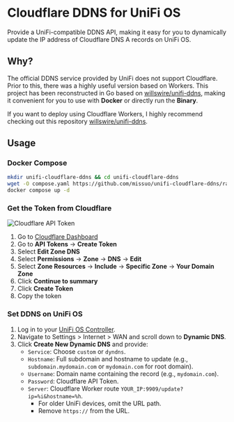 # Cloudflare DDNS for UniFi OS

Provide a UniFi-compatible DDNS API, making it easy for you to dynamically update the IP address of Cloudflare DNS A records on UniFi OS.

## Why?

The official DDNS service provided by UniFi does not support Cloudflare. Prior to this, there was a highly useful version based on Workers. This project has been reconstructed in Go based on [willswire/unifi-ddns](https://github.com/willswire/unifi-ddns), making it convenient for you to use with **Docker** or directly run the **Binary**. 

If you want to deploy using Cloudflare Workers, I highly recommend checking out this repository [willswire/unifi-ddns](https://github.com/willswire/unifi-ddns).

## Usage

### Docker Compose

```bash
mkdir unifi-cloudflare-ddns && cd unifi-cloudflare-ddns
wget -O compose.yaml https://github.com/missuo/unifi-cloudflare-ddns/raw/main/compose.yaml
docker compose up -d
```

### Get the Token from Cloudflare

![Cloudflare API Token](./screenshot/cloudflare-api-token.png)

1. Go to [Cloudflare Dashboard](https://dash.cloudflare.com)
2. Go to **API Tokens** -> **Create Token**
3. Select **Edit Zone DNS**
4. Select **Permissions** -> **Zone** -> **DNS** -> **Edit**
4. Select **Zone Resources** -> **Include** -> **Specific Zone** -> **Your Domain Zone**
6. Click **Continue to summary**
7. Click **Create Token**
8. Copy the token

### Set DDNS on UniFi OS

1. Log in to your [UniFi OS Controller](https://unifi.ui.com/).
2. Navigate to Settings > Internet > WAN and scroll down to **Dynamic DNS**.
3. Click **Create New Dynamic DNS** and provide:
   - `Service`: Choose `custom` or `dyndns`.
   - `Hostname`: Full subdomain and hostname to update (e.g., `subdomain.mydomain.com` or `mydomain.com` for root domain).
   - `Username`: Domain name containing the record (e.g., `mydomain.com`).
   - `Password`: Cloudflare API Token.
   - `Server`: Cloudflare Worker route `YOUR_IP:9909/update?ip=%i&hostname=%h`.
     - For older UniFi devices, omit the URL path.
     - Remove `https://` from the URL.






